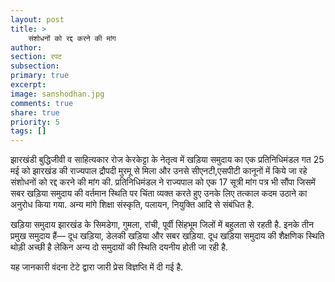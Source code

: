 ```yaml
---
layout: post
title: >
    संशोधनों को रद्द करने की मांग
author:
section: रपट
subsection:
primary: true
excerpt:
image: sanshodhan.jpg
comments: true
share: true
priority: 5
tags: []
---
```


झारखंडी बुद्धिजीवी व साहित्यकार रोज केरकेट्टा के नेतृत्व में खड़िया समुदाय का एक प्रतिनिधिमंडल गत 25 मई को झारखंड की राज्यपाल द्रौपदी मुरमू से मिला और उनसे सीएनटी,एसपीटी कानूनों में किये जा रहे संशोधनों को रद्द करने की मांग की. प्रतिनिधिमंडल ने राज्यपाल को एक 17 सूत्री मांग पत्र भी सौंपा जिसमें सबर खड़िया समुदाय की वर्तमान स्थिति पर चिंता व्यक्त करते हुए उनके लिए तत्काल कदम उठाने का अनुरोध किया गया. अन्य मांगे शिक्षा संस्कृति, पलायन, नियुक्ति आदि से संबंधित है.

खड़िया समुदाय झारखंड के सिमडेगा, गुमला, रांची, पूर्वी सिंहभूम जिलों में बहुलता से रहती है. इनके तीन प्रमुख समुदाय हैं— दूध खड़िया, डेलकी खड़िया और सबर खड़िया. दूध खड़िया समुदाय की शैक्षणिक स्थिति थोड़ी अच्छी है लेकिन अन्य दो समुदायों की स्थिति दयनीय होती जा रही है.

यह जानकारी वंदना टेटे द्वारा जारी प्रेस विज्ञप्ति में दी गई है.